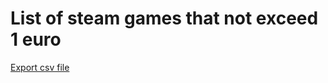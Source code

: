 # List of steam games that not exceed 1 euro

[Export csv file](https://github.com/libkhadir/1euro-1game/blob/main/export.csv)
